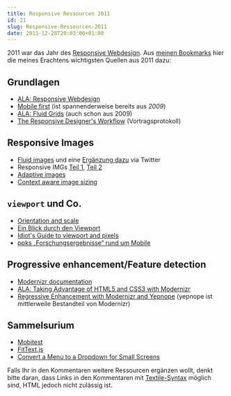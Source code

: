 ```yaml
---
title: Responsive Ressourcen 2011
id: 21
slug: Responsive-Ressourcen-2011
date: 2011-12-28T20:03:00+01:00
---
```


2011 war das Jahr des [Responsive Webdesign](http://yellowled.de/plugin/tag/responsive). Aus [meinen Bookmarks](http://pinboard.in/u:yellowled/) hier die meines Erachtens wichtigsten Quellen aus 2011 dazu:

## Grundlagen

-   [ALA: Responsive Webdesign](http://www.alistapart.com/articles/responsive-web-design/)
-   [Mobile first](http://www.lukew.com/ff/entry.asp?933) (ist spannenderweise bereits aus _2009_)
-   [ALA: Fluid Grids](http://www.alistapart.com/articles/fluidgrids/) (auch schon aus 2009)
-   [The Responsive Designer's Workflow](http://adactio.com/journal/4538/) (Vortragsprotokoll)

## Responsive Images

-   [Fluid images](http://unstoppablerobotninja.com/entry/fluid-images) und eine [Ergänzung dazu](https://twitter.com/#!/keithclarkcouk/statuses/111099584608083968) via Twitter
-   Responsive IMGs [Teil 1](http://www.cloudfour.com/responsive-imgs/), [Teil 2](http://www.cloudfour.com/responsive-imgs-part-2/)
-   [Adaptive images](http://adaptive-images.com/)
-   [Context aware image sizing](http://filamentgroup.com/lab/responsive_images_experimenting_with_context_aware_image_sizing/)

## `viewport` und Co.

-   [Orientation and scale](http://adactio.com/journal/4470/)
-   [Ein Blick durch den Viewport](http://www.webkrauts.de/2011/12/21/ein-blick-durch-den-viewport/)
-   [Idiot's Guide to viewport and pixels](https://docs.google.com/present/view?id=dkx3qtm_22dxsrgcf4&pli=1)
-   [ppks „Forschungsergebnisse“ rund um Mobile](http://quirksmode.org/mobile/)

## Progressive enhancement/Feature detection

-   [Modernizr documentation](http://www.modernizr.com/docs)
-   [ALA: Taking Advantage of HTML5 and CSS3 with Modernizr](http://www.alistapart.com/articles/taking-advantage-of-html5-and-css3-with-modernizr/)
-   [Regressive Enhancement with Modernizr and Yepnope](http://www.sitepoint.com/regressive-enhancement-with-modernizr-and-yepnope/) (yepnope ist mittlerweile Bestandteil von Modernizr)

## Sammelsurium

-   [Mobitest](http://www.blaze.io/mobile/)
-   [FitText.js](http://fittextjs.com/)
-   [Convert a Menu to a Dropdown for Small Screens](http://css-tricks.com/convert-menu-to-dropdown/)

Falls Ihr in den Kommentaren weitere Ressourcen ergänzen wollt, denkt bitte daran, dass Links in den Kommentaren mit [Textile\-Syntax](http://thresholdstate.com/articles/4312/the-textile-reference-manual) möglich sind, HTML jedoch nicht zulässig ist.
